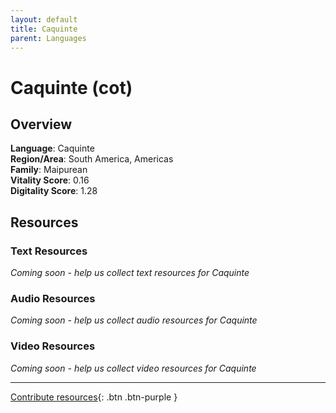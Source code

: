 ```yaml
---
layout: default
title: Caquinte
parent: Languages
---
```


# Caquinte (cot)

## Overview

**Language**: Caquinte  
**Region/Area**: South America, Americas  
**Family**: Maipurean  
**Vitality Score**: 0.16  
**Digitality Score**: 1.28  

## Resources

### Text Resources
*Coming soon - help us collect text resources for Caquinte*

### Audio Resources
*Coming soon - help us collect audio resources for Caquinte*

### Video Resources
*Coming soon - help us collect video resources for Caquinte*

---

[Contribute resources](https://fairtrain.github.io/){: .btn .btn-purple }
